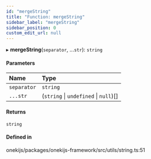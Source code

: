 ```yaml
---
id: "mergeString"
title: "Function: mergeString"
sidebar_label: "mergeString"
sidebar_position: 0
custom_edit_url: null
---
```


▸ **mergeString**(`separator`, ...`str`): `string`

#### Parameters

| Name | Type |
| :------ | :------ |
| `separator` | `string` |
| `...str` | (`string` \| `undefined` \| ``null``)[] |

#### Returns

`string`

#### Defined in

onekijs/packages/onekijs-framework/src/utils/string.ts:51
